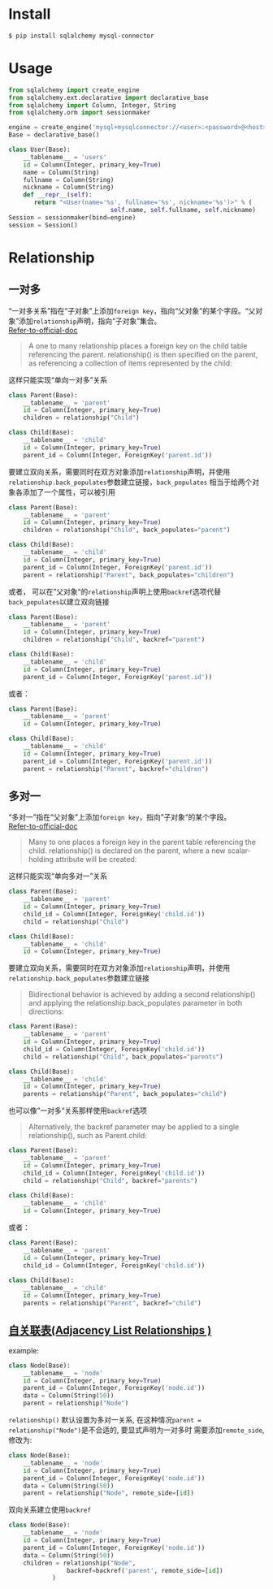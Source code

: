 # Install
```bash
$ pip install sqlalchemy mysql-connector
```

# Usage
```python
from sqlalchemy import create_engine
from sqlalchemy.ext.declarative import declarative_base
from sqlalchemy import Column, Integer, String
from sqlalchemy.orm import sessionmaker

engine = create_engine('mysql+mysqlconnector://<user>:<password>@<host>[:<port>]/<dbname>')
Base = declarative_base()

class User(Base):
    __tablename__ = 'users'
    id = Column(Integer, primary_key=True)
    name = Column(String)
    fullname = Column(String)
    nickname = Column(String)
    def __repr__(self):
       return "<User(name='%s', fullname='%s', nickname='%s')>" % (
                            self.name, self.fullname, self.nickname)    
Session = sessionmaker(bind=engine)
session = Session()

```

# Relationship  
## 一对多  
“一对多关系”指在“子对象”上添加`foreign key`，指向“父对象”的某个字段。“父对象”添加`relationship`声明，指向“子对象”集合。  
[Refer-to-official-doc](https://docs.sqlalchemy.org/en/13/orm/basic_relationships.html#one-to-many)
> A one to many relationship places a foreign key on the child table referencing the parent. 
relationship() is then specified on the parent, as referencing a collection of items represented by the child:

这样只能实现“单向一对多”关系
```python
class Parent(Base):
    __tablename__ = 'parent'
    id = Column(Integer, primary_key=True)
    children = relationship("Child")

class Child(Base):
    __tablename__ = 'child'
    id = Column(Integer, primary_key=True)
    parent_id = Column(Integer, ForeignKey('parent.id'))
```

要建立双向关系，需要同时在双方对象添加`relationship`声明，并使用`relationship.back_populates`参数建立链接，`back_populates`
相当于给两个对象各添加了一个属性，可以被引用  
```python
class Parent(Base):
    __tablename__ = 'parent'
    id = Column(Integer, primary_key=True)
    children = relationship("Child", back_populates="parent")

class Child(Base):
    __tablename__ = 'child'
    id = Column(Integer, primary_key=True)
    parent_id = Column(Integer, ForeignKey('parent.id'))
    parent = relationship("Parent", back_populates="children")
```

或者， 可以在”父对象“的`relationship`声明上使用`backref`选项代替`back_populates`以建立双向链接  
```python
class Parent(Base):
    __tablename__ = 'parent'
    id = Column(Integer, primary_key=True)
    children = relationship("Child", backref="parent")

class Child(Base):
    __tablename__ = 'child'
    id = Column(Integer, primary_key=True)
    parent_id = Column(Integer, ForeignKey('parent.id'))
```  
或者：  
```python
class Parent(Base):
    __tablename__ = 'parent'
    id = Column(Integer, primary_key=True)

class Child(Base):
    __tablename__ = 'child'
    id = Column(Integer, primary_key=True)
    parent_id = Column(Integer, ForeignKey('parent.id'))
    parent = relationship("Parent", backref="children")
```

## 多对一
“多对一”指在“父对象”上添加`foreign key`，指向”子对象“的某个字段。  
[Refer-to-official-doc](https://docs.sqlalchemy.org/en/13/orm/basic_relationships.html#many-to-one)  
> Many to one places a foreign key in the parent table referencing the child. 
relationship() is declared on the parent, where a new scalar-holding attribute will be created:  

这样只能实现“单向多对一”关系  
```python
class Parent(Base):
    __tablename__ = 'parent'
    id = Column(Integer, primary_key=True)
    child_id = Column(Integer, ForeignKey('child.id'))
    child = relationship("Child")

class Child(Base):
    __tablename__ = 'child'
    id = Column(Integer, primary_key=True)
```

要建立双向关系，需要同时在双方对象添加`relationship`声明，并使用`relationship.back_populates`参数建立链接  
> Bidirectional behavior is achieved by adding a second relationship() and applying 
the relationship.back_populates parameter in both directions:  
```python
class Parent(Base):
    __tablename__ = 'parent'
    id = Column(Integer, primary_key=True)
    child_id = Column(Integer, ForeignKey('child.id'))
    child = relationship("Child", back_populates="parents")

class Child(Base):
    __tablename__ = 'child'
    id = Column(Integer, primary_key=True)
    parents = relationship("Parent", back_populates="child")
```

也可以像”一对多“关系那样使用`backref`选项  
> Alternatively, the backref parameter may be applied to a single relationship(), such as Parent.child:  
```python
class Parent(Base):
    __tablename__ = 'parent'
    id = Column(Integer, primary_key=True)
    child_id = Column(Integer, ForeignKey('child.id'))
    child = relationship("Child", backref="parents")
    
class Child(Base):
    __tablename__ = 'child'
    id = Column(Integer, primary_key=True)
```

或者：  
```python
class Parent(Base):
    __tablename__ = 'parent'
    id = Column(Integer, primary_key=True)
    child_id = Column(Integer, ForeignKey('child.id'))
    
class Child(Base):
    __tablename__ = 'child'
    id = Column(Integer, primary_key=True)
    parents = relationship("Parent", backref="child")
```

## [自关联表(Adjacency List Relationships )](https://docs.sqlalchemy.org/en/13/orm/self_referential.html#adjacency-list-relationships)  
example:  
```python
class Node(Base):
    __tablename__ = 'node'
    id = Column(Integer, primary_key=True)
    parent_id = Column(Integer, ForeignKey('node.id'))
    data = Column(String(50))
    parent = relationship("Node")
```

`relationship()` 默认设置为多对一关系, 在这种情况`parent = relationship("Node")`是不合适的, 要显式声明为一对多时
需要添加`remote_side`, 修改为:  
```python
class Node(Base):
    __tablename__ = 'node'
    id = Column(Integer, primary_key=True)
    parent_id = Column(Integer, ForeignKey('node.id'))
    data = Column(String(50))
    parent = relationship("Node", remote_side=[id])
```

双向关系建立使用`backref`  
```python
class Node(Base):
    __tablename__ = 'node'
    id = Column(Integer, primary_key=True)
    parent_id = Column(Integer, ForeignKey('node.id'))
    data = Column(String(50))
    children = relationship("Node",
                backref=backref('parent', remote_side=[id])
            )
```